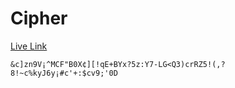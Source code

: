 # Cipher
[Live Link](https://ivthefourth.github.io/cipher/)

    &c]zn9V¡^MCF"B0X¢][!qE+BYx?5z:Y7-LG<Q3)crRZ5!(,?8!~c%kyJ6y¡#c'+:$cv9;'0D
